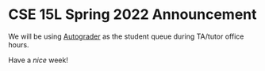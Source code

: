  # CSE 15L Spring 2022 Announcement
 
  We will be using [Autograder](https://autograder.ucsd.edu) as the student queue during TA/tutor office hours.
 
 Have a _nice_ week!
 
